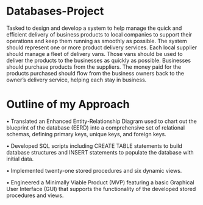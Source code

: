 # Databases-Project
Tasked to design and develop a system to help manage the quick and efficient delivery of business
products to local companies to support their operations and keep them running as smoothly as possible. The
system should represent one or more product delivery services. Each local supplier should manage a fleet of delivery
vans. Those vans should be used to deliver the products to the businesses as quickly as possible. Businesses should
purchase products from the suppliers. The money paid for the products purchased should flow from the business
owners back to the owner’s delivery service, helping each stay in business.

# Outline of my Approach
• Translated an Enhanced Entity-Relationship Diagram used to chart out the blueprint of the database (EERD) into a comprehensive set of relational schemas,
defining primary keys, unique keys, and foreign keys.

• Developed SQL scripts including CREATE TABLE statements to build database structures and INSERT
statements to populate the database with initial data.

• Implemented twenty-one stored procedures and six dynamic views.

• Engineered a Minimally Viable Product (MVP) featuring a basic Graphical User Interface (GUI) that supports the
functionality of the developed stored procedures and views.
